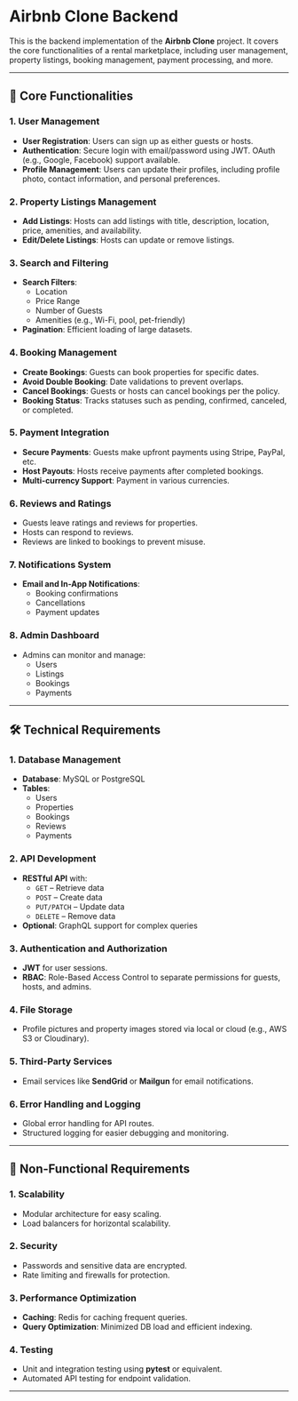 # Airbnb Clone Backend

This is the backend implementation of the **Airbnb Clone** project. It covers the core functionalities of a rental marketplace, including user management, property listings, booking management, payment processing, and more.

---

## 🔑 Core Functionalities

### 1. User Management
- **User Registration**: Users can sign up as either guests or hosts.
- **Authentication**: Secure login with email/password using JWT. OAuth (e.g., Google, Facebook) support available.
- **Profile Management**: Users can update their profiles, including profile photo, contact information, and personal preferences.

### 2. Property Listings Management
- **Add Listings**: Hosts can add listings with title, description, location, price, amenities, and availability.
- **Edit/Delete Listings**: Hosts can update or remove listings.

### 3. Search and Filtering
- **Search Filters**:
  - Location
  - Price Range
  - Number of Guests
  - Amenities (e.g., Wi-Fi, pool, pet-friendly)
- **Pagination**: Efficient loading of large datasets.

### 4. Booking Management
- **Create Bookings**: Guests can book properties for specific dates.
- **Avoid Double Booking**: Date validations to prevent overlaps.
- **Cancel Bookings**: Guests or hosts can cancel bookings per the policy.
- **Booking Status**: Tracks statuses such as pending, confirmed, canceled, or completed.

### 5. Payment Integration
- **Secure Payments**: Guests make upfront payments using Stripe, PayPal, etc.
- **Host Payouts**: Hosts receive payments after completed bookings.
- **Multi-currency Support**: Payment in various currencies.

### 6. Reviews and Ratings
- Guests leave ratings and reviews for properties.
- Hosts can respond to reviews.
- Reviews are linked to bookings to prevent misuse.

### 7. Notifications System
- **Email and In-App Notifications**:
  - Booking confirmations
  - Cancellations
  - Payment updates

### 8. Admin Dashboard
- Admins can monitor and manage:
  - Users
  - Listings
  - Bookings
  - Payments

---

## 🛠️ Technical Requirements

### 1. Database Management
- **Database**: MySQL or PostgreSQL
- **Tables**:
  - Users
  - Properties
  - Bookings
  - Reviews
  - Payments

### 2. API Development
- **RESTful API** with:
  - `GET` – Retrieve data
  - `POST` – Create data
  - `PUT/PATCH` – Update data
  - `DELETE` – Remove data
- **Optional**: GraphQL support for complex queries

### 3. Authentication and Authorization
- **JWT** for user sessions.
- **RBAC**: Role-Based Access Control to separate permissions for guests, hosts, and admins.

### 4. File Storage
- Profile pictures and property images stored via local or cloud (e.g., AWS S3 or Cloudinary).

### 5. Third-Party Services
- Email services like **SendGrid** or **Mailgun** for email notifications.

### 6. Error Handling and Logging
- Global error handling for API routes.
- Structured logging for easier debugging and monitoring.

---

## 🚀 Non-Functional Requirements

### 1. Scalability
- Modular architecture for easy scaling.
- Load balancers for horizontal scalability.

### 2. Security
- Passwords and sensitive data are encrypted.
- Rate limiting and firewalls for protection.

### 3. Performance Optimization
- **Caching**: Redis for caching frequent queries.
- **Query Optimization**: Minimized DB load and efficient indexing.

### 4. Testing
- Unit and integration testing using **pytest** or equivalent.
- Automated API testing for endpoint validation.

---